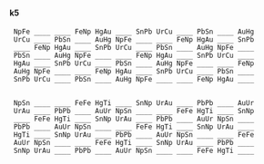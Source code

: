 #### k5

     NpFe ____ ____ FeNp HgAu ____ SnPb UrCu ____ PbSn ____ AuHg
     UrCu ____ PbSn ____ AuHg NpFe ____ ____ FeNp HgAu ____ SnPb
     ____ FeNp HgAu ____ SnPb UrCu ____ PbSn ____ AuHg NpFe ____
     PbSn ____ AuHg NpFe ____ ____ FeNp HgAu ____ SnPb UrCu ____
     HgAu ____ SnPb UrCu ____ PbSn ____ AuHg NpFe ____ ____ FeNp
     AuHg NpFe ____ ____ FeNp HgAu ____ SnPb UrCu ____ PbSn ____
     SnPb UrCu ____ PbSn ____ AuHg NpFe ____ ____ FeNp HgAu ____


     NpSn ____ ____ FeFe HgTi ____ SnNp UrAu ____ PbPb ____ AuUr
     UrAu ____ PbPb ____ AuUr NpSn ____ ____ FeFe HgTi ____ SnNp
     ____ FeFe HgTi ____ SnNp UrAu ____ PbPb ____ AuUr NpSn ____
     PbPb ____ AuUr NpSn ____ ____ FeFe HgTi ____ SnNp UrAu ____
     HgTi ____ SnNp UrAu ____ PbPb ____ AuUr NpSn ____ ____ FeFe
     AuUr NpSn ____ ____ FeFe HgTi ____ SnNp UrAu ____ PbPb ____
     SnNp UrAu ____ PbPb ____ AuUr NpSn ____ ____ FeFe HgTi ____

